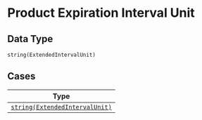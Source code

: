 
# Product Expiration Interval Unit

## Data Type

`string(ExtendedIntervalUnit)`

## Cases

| Type |
|  --- |
| [`string(ExtendedIntervalUnit)`](../../../doc/models/containers/product-expiration-interval-unit-case-0.md) |

